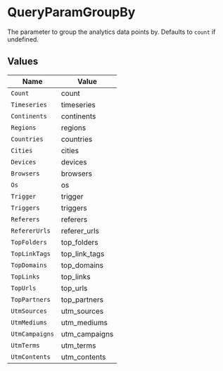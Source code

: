 # QueryParamGroupBy

The parameter to group the analytics data points by. Defaults to `count` if undefined.


## Values

| Name           | Value          |
| -------------- | -------------- |
| `Count`        | count          |
| `Timeseries`   | timeseries     |
| `Continents`   | continents     |
| `Regions`      | regions        |
| `Countries`    | countries      |
| `Cities`       | cities         |
| `Devices`      | devices        |
| `Browsers`     | browsers       |
| `Os`           | os             |
| `Trigger`      | trigger        |
| `Triggers`     | triggers       |
| `Referers`     | referers       |
| `RefererUrls`  | referer_urls   |
| `TopFolders`   | top_folders    |
| `TopLinkTags`  | top_link_tags  |
| `TopDomains`   | top_domains    |
| `TopLinks`     | top_links      |
| `TopUrls`      | top_urls       |
| `TopPartners`  | top_partners   |
| `UtmSources`   | utm_sources    |
| `UtmMediums`   | utm_mediums    |
| `UtmCampaigns` | utm_campaigns  |
| `UtmTerms`     | utm_terms      |
| `UtmContents`  | utm_contents   |